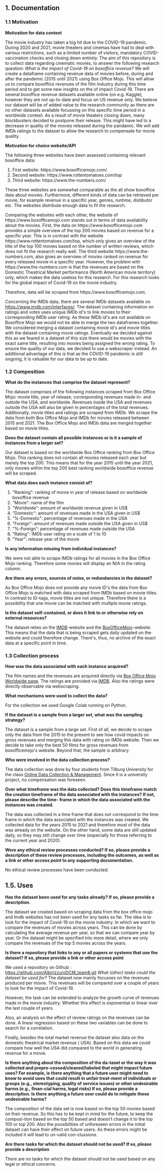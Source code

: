 ## 1. Documentation
### 1.1 Motivation
**Motivation for data context**

The movie industry has taken a big hit due to the COVID-19 pandemic. During 2020 and 2021, movie theaters and cinemas have had to deal with various restrictions, such as a limited number of visitors, mandatory COVID-vaccination checks and closing down entirely.
The aim of this repository is to collect data regarding cinematic movies, to answer the following research question: *What is the impact of Covid-19 on boxoffice revenue?*
We will create a dataframe containing revenue data of movies before, during and after the pandemic (2015 until 2021) using Box Office Mojo. 
This will allow us to compare boxoffice revenues of the film industry during this time period and to get some new insights on the of impact Covid-19. There are several boxoffice revenue datasets available online (on e.g. Kaggle), however they are not up-to-date and focus on US revenue only. We believe our dataset will be of added value to the research community as there are no other datasets available focussing on this specific time period in a worldwide context. 
As a result of movie theaters closing down, many blockbusters decided to postpone their release. This might have led to a decrease in quality of the movies released during the pandamic. We will add IMDb ratings to the dataset to allow the research to compensate for movie quality. 

**Motivation for choice website/API**

The following three websites have been assessed containing relevant boxoffice data:
<ol>
<li>First website: https://www.boxofficemojo.com/</li>
<li>Second website: https://www.rottentomatoes.com/top</li>
<li>Third website: https://www.the-numbers.com/</li>
</ol>
<p> These three websites are somewhat comparable as the all show boxoffice data about movies.
Furthermore, different kinds of data can be retrieved per movie, for example revenue in a specific year, genres, runtime, distibutor etc. The websites distribute enough data to fit the 
research. </p>

<p> Comparing the websites with each other, the website of https://www.boxofficemojo.com stands out in terms of data availability about the movies. 
First, the data on https://www.boxofficemojo.com provides a simple overview of the top 200 movies based on revenue for a specific year. 
This is in contrast with the website https://www.rottentomatoes.com/top, which only gives an overview of the title of the top 100 movies based on the number of written reviews, 
which does not fit the research really well.
The third website https://www.the-numbers.com, also gives an overview of movies ranked on revenue for every released movie in a specific year.
However, the problem with https://www.the-numbers.com is that the revenues are based on the Domestic Theatrical Market performance (North American movie territory) only, which 
makes the data useless for this research. For this research looks for the global impact of Covid-19 on the movie industry. </p>

<p> Therefore, data will be scraped from https://www.boxofficemojo.com. </p> 

Concerning the IMDb data, there are several IMDb datasets available on https://www.imdb.com/interfaces/. The dataset containing information on ratings and votes uses unique IMDb id's to link movies to their corresponding IMDb user rating. As these IMDb id's are not available on Boxoffice Mojo we would not be able to merge the two dataframes together. We considered merging a dataset containing movie id's and movie titles with the dataset containing movie ratings. Eventually we decided against this as we feared in a dataset of this size there would be movies with the exact same title, resulting into movies being assigned the wrong rating.
To ensure the quality of our data, we decided to use a webscraper instead. An additional advantage of this is that as the COVID-19 pandemic is still ongoing, it is valuable for our data to be up to date.  

### 1.2 Composition

**What do the instances that comprise the dataset represent?**

The dataset comprises of the following instances scraped from Box Office Mojo: movie title, year of release, corresponding revenues made in- and outside the USA, and worldwide. Revenues inside the USA and revenues outside the USA will also be given in percentages of the total revenues. Additionally, movie titles and ratings are scraped from IMDb. We scrape the data from both Box Office Mojo and IMDb for movies released between 2015 and 2021. The Box Office Mojo and IMDb data are merged together based on movie titles. 

**Does the dataset contain all possible instances or is it a sample of instances from a larger set?**

Our dataset is based on the worldwide Box Office ranking from Box Office Mojo. This ranking does not contain all movies released each year but merely the top 200. 
This means that for the year 2015 until the year 2021, only movies within the top 200 best ranking worldwide boxoffice revenue will be scraped.

**What data does each instance consist of?**
<ol>
<li>"Ranking": ranking of movie in year of release based on worldwide boxoffice revenue
<li>"Movie": name of the film
<li>"Worldwide": amount of worldwide revenue given in US$
<li>"Domestic": amount of revenues made in the USA given in US$
<li>"%-Domestic": percentage of revenues made in the USA 
<li>"Foreign": amount of revenues made outside the USA given in US$
<li>"%-Foreign": percentage of revenues made outside the USA
<li>"Rating": IMDb user rating on a scale of 1 to 10  
<li>"Year": release year of the movie
</ol>

**Is any information missing from individual instances?**

We were not able to scrape IMDb ratings for all movies in the Box Office Mojo ranking. Therefore some movies will display an N/A in the rating column.

**Are there any errors, sources of noise, or redundancies in the
dataset?**

As Box Office Mojo does not provide any movie ID's the data from Box Office Mojo is matched with data scraped from IMDb based on movie titles. In contrast to ID-tags, movie titles are not unique. Therefore there is a possibility that one movie can be matched with multiple movie ratings. 

**Is the dataset self-contained, or does it link to or otherwise rely on
external resources?**

The dataset relies on the [IMDB](https://www.imdb.com/?ref_=helpms_helphdr_cons)-website and the [BoxOfficeMojo](https://www.boxofficemojo.com/?ref_=bo_nb_tt_mojologo)-website. This means that the data that is being scraped gets daily updated on the website and could therefore change. There's, thus, no archive of the exact data at a specific point in time. 



### 1.3 **Collection process**

**How was the data associated with each instance acquired?**

The film names and the revenues are acquired directly via [Box Office Mojo Worldwide page](https://www.boxofficemojo.com/year/world/?ref_=bo_nb_hm_tab). The ratings are provided via [IMDB](https://www.imdb.com/). Also the ratings were directly observable via webscraping. 

**What mechanisms were used to collect the data?**

For the collection we used Google Colab running on Python. 

**If the dataset is a sample from a larger set, what was the sampling strategy?**

The dataset is a sample from a large set. First of all, we decide to scrape only the data from the 2015 to the present to see how covid impacts on gross revenues and merging this data with rating on IMDb website. Then we decide to take only the best 50 films for gross revenues from boxofficemojo's website. Beyond that, the sample is arbitrary.

**Who were involved in the data collection process?**

The data collection was done by four students from Tilburg University for the class [Online Data Collection & Management](https://odcm.hannesdatta.com/). Since it is a university project, no compensation was foreseen.

**Over what timeframe was the data collected? Does this timeframe match the creation timeframe of the data associated with the instances? If not, please describe the time- frame in which the data associated with the instances was created.**

The data was collected in a time frame that does not correspond to the time frame in which the data associated with the instances was created. We collected data for the years 2015 to 2021 and therefore most of the data was already on the website. On the other hand, some data are still updated daily, so they may still change over time (especially for those referring to the current year and 2020).

**Were any ethical review processes conducted? If so, please provide a description of these review processes, including the outcomes, as well as a link or other access point to any supporting documentation.**

No ethical review processes have been conducted.



## 1.5.		Uses

**Has the dataset been used for any tasks already? If so, please provide a description.**

The dataset we created based on scraping data from the box office mojo and Imdb websites  has not been used for any tasks so far. The idea is to look for the impact of Covid-19 on the movie industry. In which we want to compare the revenues of movies across years. This can be done by calculating the average revenue per year, so that we can compare year by year. Or the dataset might be specified into more detail, where we only compare the revenues of the top 5 movies across the years. 

**Is there a repository that links to any or all papers or systems that use the dataset? If so, please provide a link or other access point**

We used a repository on Github : https://github.com/Albirizzu/oDCM_team8.git
*What (other) tasks could the dataset be used for?*
The dataset now mainly focusses on the revenues produced per movie. This revenues will be compared over a couple of years to look for the impact of Covid-19. 

However, the task can be extended to analyze the growth curve of revenues made in the movie industry. Whether this effect is exponential or linear over the last couple of years. 

Also, an analysis on the effect of review ratings on the revenues can be done. A linear regression based on these two variables can be done to search for a correlation. 

Finally, besides the total market revenue the dataset also data on the domestic theatrical market revenue ( USA). Based on this data we could compare how well the USA did compared to the world in generating revenue for a movie. 

**Is there anything about the composition of the da-taset or the way it was collected and prepro-cessed/cleaned/labeled that might impact future uses? For example, is there anything that a future user might need to know to avoid uses that could result in unfair treat-ment of individuals or groups (e.g., stereotyping, quality of service issues) or other undesirable harms (e.g., finan-cial harms, legal risks) If so, please provide a description. Is there anything a future user could do to mitigate these undesirable harms?**

The composition of the data set is now based on the top 50 movies based on their revenue. So this has to be kept in mind for the future, to keep the composi-tion based on the top 50 based and doesn’t change it to the top 100 or top 200. 
Also the possibilities of unforeseen errors in the initial dataset can have their effect on future users. As these errors might be included it will lead to un-valid con-clussions. 

**Are there tasks for which the dataset should not be used? If so, please provide a description**

There are no tasks for which the dataset should not be used based on any legal or ethical concerns. 
